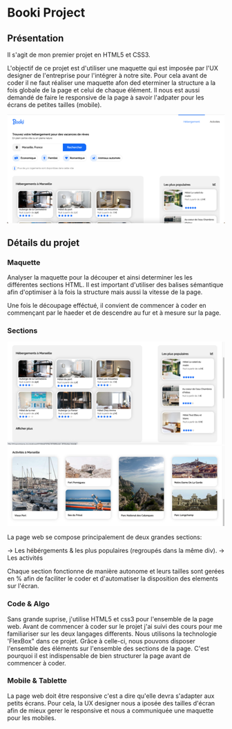# Booki Project

## Présentation

Il s'agit de mon premier projet en HTML5 et CSS3.

L'objectif de ce projet est d'utiliser une maquette qui est imposée par l'UX designer de l'entreprise pour l'intégrer à notre site. Pour cela avant de coder il ne faut réaliser une maquette afon ded eterminer la structure a la fois globale de la page et celui de chaque élément.
Il nous est aussi demandé de faire le responsive de la page à savoir l'adpater pour les écrans de petites tailles (mobile).

![ScreenShot](assets/cover.png)
## Détails du projet
### Maquette

Analyser la maquette pour la découper et ainsi determiner les les différentes sections HTML. Il est important d'utiliser des balises sémantique afin d'optimiser à la fois la structure mais aussi la vitesse de la page.

Une fois le découpage efféctué, il convient de commencer à coder en commençant par le haeder et de descendre au fur et à mesure sur la page.
### Sections

![ScreenShot](assets/section1.png)
![ScreenShot](assets/section2.png)

La page web se compose principalement de deux grandes sections:

-> Les hébérgements & les plus populaires (regroupés dans la même div).
-> Les activités

Chaque section fonctionne de manière autonome et leurs tailles sont gerées en % afin de faciliter le coder et d'automatiser la disposition des elements sur l'écran.

### Code & Algo

Sans grande suprise, j'utilise HTML5 et css3 pour l'ensemble de la page web.
Avant de commencer à coder sur le projet j'ai suivi des cours pour me familiariser sur les deux langages differents.
Nous utilisons la technologie 'FlexBox" dans ce projet. Grâce à celle-ci, nous pouvons disposer l'ensemble des éléments sur l'ensemble des sections de la page. C'est pourquoi il est indispensable de bien structurer la page avant de commencer à coder.

### Mobile & Tablette

La page web doit être responsive c'est a dire qu'elle devra s'adapter aux petits écrans. Pour cela, la UX designer nous a iposée des tailles d'écran afin de mieux gerer le responsive et nous a communiquée une maquette pour les mobiles.